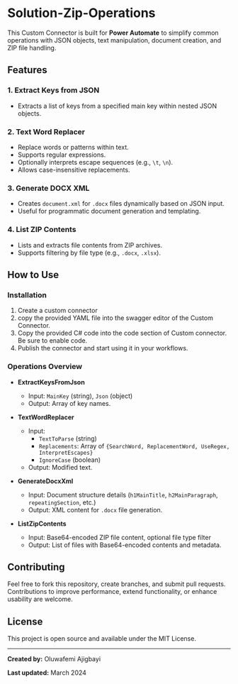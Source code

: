 # Solution-Zip-Operations

This Custom Connector is built for **Power Automate** to simplify common operations with JSON objects, text manipulation, document creation, and ZIP file handling. 

## Features

### 1. **Extract Keys from JSON**
- Extracts a list of keys from a specified main key within nested JSON objects.

### 2. **Text Word Replacer**
- Replace words or patterns within text.
- Supports regular expressions.
- Optionally interprets escape sequences (e.g., `\t`, `\n`).
- Allows case-insensitive replacements.

### 3. **Generate DOCX XML**
- Creates `document.xml` for `.docx` files dynamically based on JSON input.
- Useful for programmatic document generation and templating.

### 4. **List ZIP Contents**
- Lists and extracts file contents from ZIP archives.
- Supports filtering by file type (e.g., `.docx`, `.xlsx`).

## How to Use

### Installation
1. Create a custom connector
1. copy the provided YAML file into the swagger editor of the Custom Connector.
2. Copy the provided C# code into the code section of Custom connector. Be sure to enable code.
3. Publish the connector and start using it in your workflows.

### Operations Overview

- **ExtractKeysFromJson**
  - Input: `MainKey` (string), `Json` (object)
  - Output: Array of key names.

- **TextWordReplacer**
  - Input:
    - `TextToParse` (string)
    - `Replacements`: Array of `{SearchWord, ReplacementWord, UseRegex, InterpretEscapes}`
    - `IgnoreCase` (boolean)
  - Output: Modified text.

- **GenerateDocxXml**
  - Input: Document structure details (`h1MainTitle`, `h2MainParagraph`, `repeatingSection`, etc.)
  - Output: XML content for `.docx` file generation.

- **ListZipContents**
  - Input: Base64-encoded ZIP file content, optional file type filter
  - Output: List of files with Base64-encoded contents and metadata.


## Contributing
Feel free to fork this repository, create branches, and submit pull requests. Contributions to improve performance, extend functionality, or enhance usability are welcome.

## License
This project is open source and available under the MIT License.

---

**Created by:** Oluwafemi Ajigbayi

**Last updated:** March 2024

